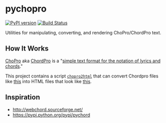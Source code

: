 # pychopro
[![PyPI version](https://badge.fury.io/py/chopro.svg)](https://badge.fury.io/py/chopro)
[![Build Status](https://travis-ci.org/jontsai/pychopro.svg?branch=master)](https://travis-ci.org/jontsai/pychopro)

Utilities for manipulating, converting, and rendering ChoPro/ChordPro text.

## How It Works

[ChoPro](https://en.wikipedia.org/wiki/Chord_(software)) aka [ChordPro](http://www.chordpro.org/) is a "[simple text format for the notation of lyrics and chords](http://www.chordii.org/chordpro/index.html)."

This project contains a script [`chopro2html`](https://github.com/jontsai/pychopro/blob/master/chopro/chopro2html.py) that can convert Chordpro files like [this](https://raw.githubusercontent.com/jontsai/pychopro/master/demo/twinkle_twinkle_little_star.chopro) into HTML files that look like [this](http://jontsai.github.io/pychopro/demo/twinkle.html).

## Inspiration

* <http://webchord.sourceforge.net/>
* <https://pypi.python.org/pypi/pychord>
